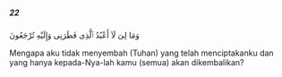 ##### 22

<span class="ayah">وَمَا لِىَ لَآ أَعْبُدُ ٱلَّذِى فَطَرَنِى وَإِلَيْهِ تُرْجَعُونَ</span>

<span class="ayah_translation">Mengapa aku tidak menyembah (Tuhan) yang telah menciptakanku dan yang hanya kepada-Nya-lah kamu (semua) akan dikembalikan?</span>
